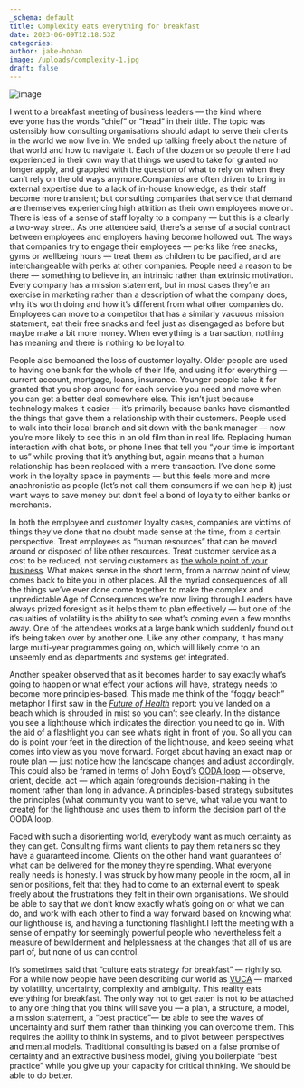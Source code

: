 ```yaml
---
_schema: default
title: Complexity eats everything for breakfast
date: 2023-06-09T12:18:53Z
categories:
author: jake-hoban
image: /uploads/complexity-1.jpg
draft: false
---
```

![image](/uploads/complexity-1.jpg#layoutTextWidth)

I went to a breakfast meeting of business leaders — the kind where everyone has the words “chief” or “head” in their title. The topic was ostensibly how consulting organisations should adapt to serve their clients in the world we now live in. We ended up talking freely about the nature of that world and how to navigate it. Each of the dozen or so people there had experienced in their own way that things we used to take for granted no longer apply, and grappled with the question of what to rely on when they can’t rely on the old ways anymore.Companies are often driven to bring in external expertise due to a lack of in-house knowledge, as their staff become more transient; but consulting companies that service that demand are themselves experiencing high attrition as their own employees move on. There is less of a sense of staff loyalty to a company — but this is a clearly a two-way street. As one attendee said, there’s a sense of a social contract between employees and employers having become hollowed out. The ways that companies try to engage their employees — perks like free snacks, gyms or wellbeing hours — treat them as children to be pacified, and are interchangeable with perks at other companies. People need a reason to be there — something to believe in, an intrinsic rather than extrinsic motivation. Every company has a mission statement, but in most cases they’re an exercise in marketing rather than a description of what the company does, why it’s worth doing and how it’s different from what other companies do. Employees can move to a competitor that has a similarly vacuous mission statement, eat their free snacks and feel just as disengaged as before but maybe make a bit more money. When everything is a transaction, nothing has meaning and there is nothing to be loyal to.

People also bemoaned the loss of customer loyalty. Older people are used to having one bank for the whole of their life, and using it for everything — current account, mortgage, loans, insurance. Younger people take it for granted that you shop around for each service you need and move when you can get a better deal somewhere else. This isn’t just because technology makes it easier — it’s primarily because banks have dismantled the things that gave them a relationship with their customers. People used to walk into their local branch and sit down with the bank manager — now you’re more likely to see this in an old film than in real life. Replacing human interaction with chat bots, or phone lines that tell you “your time is important to us” while proving that it’s anything but, again means that a human relationship has been replaced with a mere transaction. I’ve done some work in the loyalty space in payments — but this feels more and more anachronistic as people (let’s not call them consumers if we can help it) just want ways to save money but don’t feel a bond of loyalty to either banks or merchants.

In both the employee and customer loyalty cases, companies are victims of things they’ve done that no doubt made sense at the time, from a certain perspective. Treat employees as “human resources” that can be moved around or disposed of like other resources. Treat customer service as a cost to be reduced, not serving customers as [the whole point of your business](https://mintzberg.org/blog/customer-service). What makes sense in the short term, from a narrow point of view, comes back to bite you in other places. All the myriad consequences of all the things we’ve ever done come together to make the complex and unpredictable Age of Consequences we’re now living through.Leaders have always prized foresight as it helps them to plan effectively — but one of the casualties of volatility is the ability to see what’s coming even a few months away. One of the attendees works at a large bank which suddenly found out it’s being taken over by another one. Like any other company, it has many large multi-year programmes going on, which will likely come to an unseemly end as departments and systems get integrated. 

Another speaker observed that as it becomes harder to say exactly what’s going to happen or what effect your actions will have, strategy needs to become more principles-based. This made me think of the “foggy beach” metaphor I first saw in the [*Future of Health*](https://www.researchgate.net/publication/330984858_10-_15_YEAR_LONG_TERM_VISION_FOR_HEALTHCARE/link/5c5ecb9ca6fdccb608b2e3ee/download) report: you’ve landed on a beach which is shrouded in mist so you can’t see clearly. In the distance you see a lighthouse which indicates the direction you need to go in. With the aid of a flashlight you can see what’s right in front of you. So all you can do is point your feet in the direction of the lighthouse, and keep seeing what comes into view as you move forward. Forget about having an exact map or route plan — just notice how the landscape changes and adjust accordingly. This could also be framed in terms of John Boyd’s [OODA loop](https://www.sciencedirect.com/science/article/pii/S1472811722001057) — observe, orient, decide, act — which again foregrounds decision-making in the moment rather than long in advance. A principles-based strategy subsitutes the principles (what community you want to serve, what value you want to create) for the lighthouse and uses them to inform the decision part of the OODA loop.

Faced with such a disorienting world, everybody want as much certainty as they can get. Consulting firms want clients to pay them retainers so they have a guaranteed income. Clients on the other hand want guarantees of what can be delivered for the money they’re spending. What everyone really needs is honesty. I was struck by how many people in the room, all in senior positions, felt that they had to come to an external event to speak freely about the frustrations they felt in their own organisations. We should be able to say that we don’t know exactly what’s going on or what we can do, and work with each other to find a way forward based on knowing what our lighthouse is, and having a functioning flashlight.I left the meeting with a sense of empathy for seemingly powerful people who nevertheless felt a measure of bewilderment and helplessness at the changes that all of us are part of, but none of us can control.

It’s sometimes said that “culture eats strategy for breakfast” — rightly so. For a while now people have been describing our world as [VUCA](http://en.wikipedia.org/wiki/Volatility,_uncertainty,_complexity_and_ambiguity) — marked by volatility, uncertainty, complexity and ambiguity. This reality eats everything for breakfast. The only way not to get eaten is not to be attached to any one thing that you think will save you — a plan, a structure, a model, a mission statement, a “best practice”— be able to see the waves of uncertainty and surf them rather than thinking you can overcome them. This requires the ability to think in systems, and to pivot between perspectives and mental models. Traditional consulting is based on a false promise of certainty and an extractive business model, giving you boilerplate “best practice” while you give up your capacity for critical thinking. We should be able to do better.

